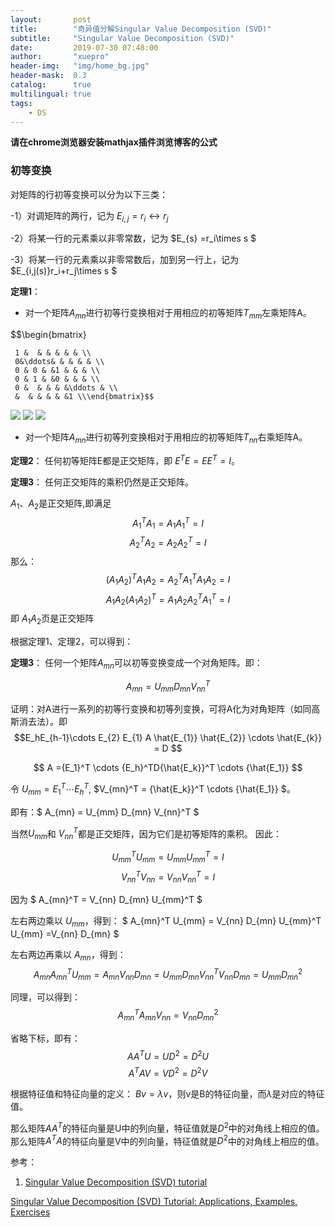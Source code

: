 ```yaml
---
layout:       post
title:        "奇异值分解Singular Value Decomposition (SVD)"
subtitle:     "Singular Value Decomposition (SVD)"
date:         2019-07-30 07:48:00
author:       "xuepro"
header-img:   "img/home_bg.jpg"
header-mask:  0.3
catalog:      true
multilingual: true
tags:
    - DS
---
```


**请在chrome浏览器安装mathjax插件浏览博客的公式**

### 初等变换

对矩阵的行初等变换可以分为以下三类：

-1）对调矩阵的两行，记为 $E_{i,j} = r_i \leftrightarrow r_j$

-2）将某一行的元素乘以非零常数，记为 $E_{s} =r_i\times s $

-3）将某一行的元素乘以非零常数后，加到另一行上，记为$E_{i,j(s)}r_i+r_j\times s $


**定理1**： 
 - 对一个矩阵$A_{mn}$进行初等行变换相对于用相应的初等矩阵$T_{mm}$左乘矩阵A。
 
 $$\begin{bmatrix}

     1 &  & & & & & \\
     0&\ddots& & & & & \\
     0 & 0 & &1 & & & \\
     0 & 1 & &0 & & & \\
     0 &  & & & &\ddots & \\
     &  & & & & &1 \\\end{bmatrix}$$

 ![](https://wikimedia.org/api/rest_v1/media/math/render/svg/3b151927c99a2a93d0357d22dce8ba67c88bb14b)
 ![](https://wikimedia.org/api/rest_v1/media/math/render/svg/c8f916ca60d21f8aca2150614e01cde5d7ae72de)
 ![](https://wikimedia.org/api/rest_v1/media/math/render/svg/faedc76d62657278fc36551465bf189d4fb5da8a)
 
 - 对一个矩阵$A_{mn}$进行初等列变换相对于用相应的初等矩阵$T_{nn}$右乘矩阵A。

**定理2**： 任何初等矩阵E都是正交矩阵，即 $E^TE = EE^T = I$。

**定理3**： 任何正交矩阵的乘积仍然是正交矩阵。

$A_1、A_2$是正交矩阵,即满足
$$ A_1^TA_1 = A_1A_1^T = I$$
$$ A_2^TA_2 = A_2A_2^T = I$$
那么：
$$ (A_1A_2)^TA_1A_2 = A_2^TA_1^T A_1A_2 = I$$
   $$ A_1A_2(A_1A_2)^T = A_1A_2A_2^TA_1^T  = I$$
  即 $A_1A_2$页是正交矩阵  

根据定理1、定理2，可以得到：

**定理3**：
任何一个矩阵$A_{mn}$可以初等变换变成一个对角矩阵。即：

$$ A_{mn} = U_{mm} D_{mn} V_{nn}^T $$

证明：对A进行一系列的初等行变换和初等列变换，可将A化为对角矩阵（如同高斯消去法）。即
 $$E_hE_{h-1}\cdots E_{2} E_{1} A \hat{E_{1}} \hat{E_{2}} \cdots \hat{E_{k}} = D $$
 
  $$ A  ={E_1}^T \cdots  {E_h}^TD{\hat{E_k}}^T \cdots {\hat{E_1}} $$
  
 令 $U_{mm}  = {E_1}^T \cdots  {E_h}^T$, $V_{mn}^T = {\hat{E_k}}^T \cdots {\hat{E_1}} $。
 
  即有：$ A_{mn} = U_{mm} D_{mn} V_{nn}^T $
  
  当然$U_{mm}$和 $V_{nn}^T$都是正交矩阵，因为它们是初等矩阵的乘积。 因此：
  
  $$ U_{mm}^TU_{mm} = U_{mm}U_{mm}^T = I$$
  $$V_{nn}^TV_{nn} = V_{nn}V_{nn}^T = I$$

因为 $ A_{mn}^T = V_{nn} D_{mn} U_{mm}^T $

左右两边乘以 $U_{mm}$，得到：
 $ A_{mn}^T  U_{mm}  = V_{nn} D_{mn} U_{mm}^T  U_{mm} =V_{nn} D_{mn} $
 
 左右两边再乘以 $A_{mn}$，得到：
 $$ A_{mn}A_{mn}^T  U_{mm}  = A_{mn}V_{nn} D_{mn} = U_{mm} D_{mn} V_{nn}^TV_{nn} D_{mn} =  U_{mm} D_{mn}^2$$
 
 同理，可以得到：
 $$A_{mn}^T  A_{mn} V_{nn} = V_{nn} D_{mn}^2$$
 
 省略下标，即有：
  $$ AA^TU = UD^2  = D^2U$$
  $$ A^TAV = VD^2 = D^2V$$
  
  根据特征值和特征向量的定义：   $Bv= \lambda v$，则v是B的特征向量，而$\lambda$是对应的特征值。
  
  那么矩阵$AA^T$的特征向量是U中的列向量，特征值就是$D^2$中的对角线上相应的值。
  那么矩阵$A^TA$的特征向量是V中的列向量，特征值就是$D^2$中的对角线上相应的值。

参考：


1. [Singular Value Decomposition (SVD) tutorial](http://web.mit.edu/be.400/www/SVD/Singular_Value_Decomposition.htm)

[Singular Value Decomposition (SVD) Tutorial: Applications, Examples, Exercises](https://blog.statsbot.co/singular-value-decomposition-tutorial-52c695315254)
